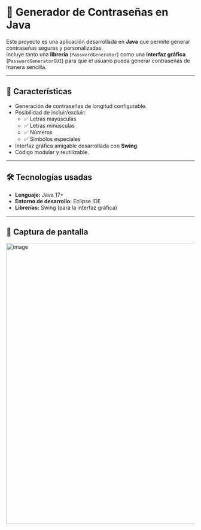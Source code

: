 # 🔐 Generador de Contraseñas en Java  

Este proyecto es una aplicación desarrollada en **Java** que permite generar contraseñas seguras y personalizadas.  
Incluye tanto una **librería** (`PasswordGenerator`) como una **interfaz gráfica** (`PasswordGeneratorGUI`) para que el usuario pueda generar contraseñas de manera sencilla.  

---

## 🚀 Características  

- Generación de contraseñas de longitud configurable.  
- Posibilidad de incluir/excluir:  
  - ✅ Letras mayúsculas  
  - ✅ Letras minúsculas  
  - ✅ Números  
  - ✅ Símbolos especiales  
- Interfaz gráfica amigable desarrollada con **Swing**.  
- Código modular y reutilizable.  

---

## 🛠️ Tecnologías usadas  

- **Lenguaje:** Java 17+  
- **Entorno de desarrollo:** Eclipse IDE  
- **Librerías:** Swing (para la interfaz gráfica)  

---

## 📸 Captura de pantalla  

<img width="745" height="750" alt="image" src="https://github.com/user-attachments/assets/948ae8d9-1196-4184-bc93-f1f691a875cc" />


